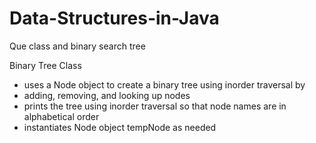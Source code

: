 # Data-Structures-in-Java
Que class and binary search tree

Binary Tree Class
* uses a Node object to create a binary tree using inorder traversal by
 *    adding, removing, and looking up nodes
 *    prints the tree using inorder traversal so that node names are in alphabetical order
 *    instantiates Node object tempNode as needed
